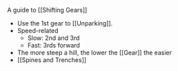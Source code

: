 A guide to [[Shifting Gears]]

- Use the 1st gear to [[Unparking]].
- Speed-related
  - Slow: 2nd and 3rd
  - Fast: 3rds forward
- The more steep a hill, the lower the [[Gear]] the easier
- [[Spines and Trenches]]
